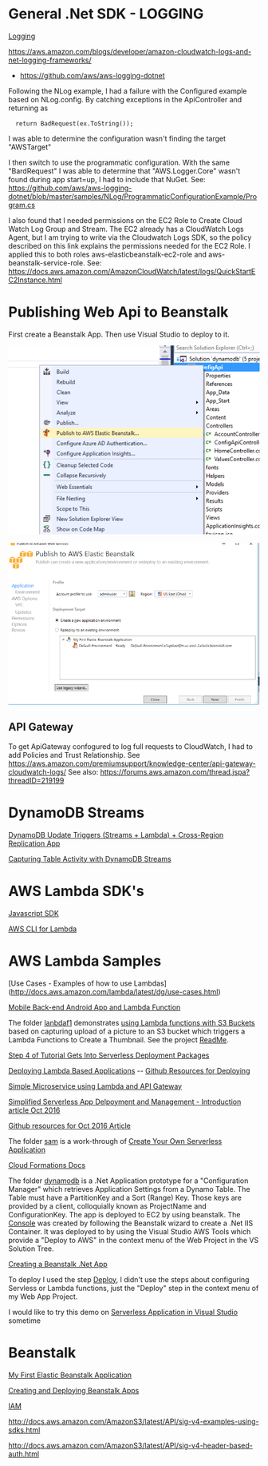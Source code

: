 # General .Net SDK - LOGGING
[Logging](https://aws.amazon.com/blogs/developer/logging-with-the-aws-sdk-for-net/)

https://aws.amazon.com/blogs/developer/amazon-cloudwatch-logs-and-net-logging-frameworks/

* https://github.com/aws/aws-logging-dotnet

Following the NLog example, I had a failure with the Configured example based on NLog.config.  By catching exceptions in the ApiController and returning as
````
  return BadRequest(ex.ToString());
````
I was able to determine the configuration wasn't finding the target "AWSTarget"

I then switch to use the programmatic configuration.  With the same "BardRequest" I was able to determine that "AWS.Logger.Core" wasn't found during app start=up, I had to include that NuGet.  See: https://github.com/aws/aws-logging-dotnet/blob/master/samples/NLog/ProgrammaticConfigurationExample/Program.cs

I also found that I needed permissions on the EC2 Role to Create Cloud Watch Log Group and Stream. The EC2 already has a CloudWatch Logs Agent, but I am trying to write via the Cloudwatch Logs SDK, so the policy described on this link explains the permissions needed for the EC2 Role.  I applied this to both roles aws-elasticbeanstalk-ec2-role and aws-beanstalk-service-role. See: https://docs.aws.amazon.com/AmazonCloudWatch/latest/logs/QuickStartEC2Instance.html

# Publishing Web Api to Beanstalk
First create a Beanstalk App.  Then use Visual Studio to deploy to it.

![Visual Studio](./images/Publishing_Step1.png)

![Visual Studio](./images/Publishing_Step2.png)


## API Gateway
To get ApiGateway confogured to log full requests to CloudWatch, I had to add Policies and Trust Relationship.  See https://aws.amazon.com/premiumsupport/knowledge-center/api-gateway-cloudwatch-logs/   See also: https://forums.aws.amazon.com/thread.jspa?threadID=219199



# DynamoDB Streams

[DynamoDB Update Triggers (Streams + Lambda) + Cross-Region Replication App](https://aws.amazon.com/blogs/aws/dynamodb-update-triggers-streams-lambda-cross-region-replication-app/)

[Capturing Table Activity with DynamoDB Streams](http://docs.aws.amazon.com/amazondynamodb/latest/developerguide/Streams.html)

# AWS Lambda SDK's
[Javascript SDK](http://docs.aws.amazon.com/AWSJavaScriptSDK/latest/AWS/S3.html)

[AWS CLI for Lambda](http://docs.aws.amazon.com/cli/latest/reference/lambda/index.html#available-commands)


# AWS Lambda Samples
[Use Cases - Examples of how to use Lambdas]
(http://docs.aws.amazon.com/lambda/latest/dg/use-cases.html)

[Mobile Back-end Android App and Lambda Function](http://docs.aws.amazon.com/lambda/latest/dg/with-on-demand-custom-android-example.html)

The folder [lanbdaf1](./lambdaf1) demonstrates [using Lambda functions with S3 Buckets](http://docs.aws.amazon.com/lambda/latest/dg/with-s3-example.html) based on capturing upload of a picture to an S3 bucket which triggers a Lambda Functions to Create a Thumbnail.  See the project [ReadMe](./lambdaf1/README.md).

[Step 4 of Tutorial Gets Into Serverless Deployment Packages](http://docs.aws.amazon.com/lambda/latest/dg/with-s3-example-use-app-spec.html)

[Deploying Lambda Based Applications](http://docs.aws.amazon.com/lambda/latest/dg/deploying-lambda-apps.html)
 -- [Github Resources for Deploying](https://github.com/awslabs/serverless-application-model/blob/master/versions/2016-10-31.md)

[Simple Microservice using Lambda and API Gateway](http://docs.aws.amazon.com/lambda/latest/dg/with-on-demand-https-example-configure-event-source_1.html)

[Simplified Serverless App Delpoyment and Management - Introduction article Oct 2016](https://aws.amazon.com/blogs/compute/introducing-simplified-serverless-application-deplyoment-and-management/)

[Github resources for Oct 2016 Article](https://github.com/awslabs/serverless-application-model/blob/master/examples/2016-10-31/s3_processor/template.yaml)

The folder [sam](./sam) is a work-through of [Create Your Own Serverless Application](http://docs.aws.amazon.com/lambda/latest/dg/serverless-deploy-wt.html) 

[Cloud Formations Docs](http://docs.aws.amazon.com/AWSCloudFormation/latest/UserGuide/Welcome.html)

The folder [dynamodb](./dynamodb) is a .Net Application prototype for a "Configuration Manager" which retrieves Application Settings from a Dynamo Table.  The Table must have a PartitionKey and a Sort (Range) Key.  Those keys are provided by a client, colloquially known as ProjectName and ConfigurationKey.  The app is deployed to EC2 by using beanstalk.  The [Console](https://us-east-2.console.aws.amazon.com/elasticbeanstalk/home?region=us-east-2#/applications) was created by following the Beanstalk wizard to create a .Net IIS Container.  It was deployed to by using the Visual Studio AWS Tools which provide a "Deploy to AWS" in the context menu of the Web Project in the VS Solution Tree.

[Creating a Beanstalk .Net App](http://docs.aws.amazon.com/elasticbeanstalk/latest/dg/create_deploy_NET.quickstart.html)

To deploy I used the step [Deploy](https://aws.amazon.com/blogs/developer/deploy-an-existing-asp-net-core-web-api-to-aws-lambda/), I didn't use the steps about configuring Servless or Lambda functions, just the "Deploy" step in the context menu of my Web App Project.

I would like to try this demo on [Serverless Application in Visual Studio](https://aws.amazon.com/blogs/developer/aws-serverless-applications-in-visual-studio/) sometime



# Beanstalk
[My First Elastic Beanstalk Application](https://us-west-2.console.aws.amazon.com/elasticbeanstalk/home?region=us-west-2#/application/versions?applicationName=My%20First%20Elastic%20Beanstalk%20Application)

[Creating and Deploying Beanstalk Apps](http://docs.aws.amazon.com/elasticbeanstalk/latest/dg/create_deploy_Java.html)


[IAM](https://console.aws.amazon.com/iam/home?region=us-west-2#/users)


http://docs.aws.amazon.com/AmazonS3/latest/API/sig-v4-examples-using-sdks.html

http://docs.aws.amazon.com/AmazonS3/latest/API/sig-v4-header-based-auth.html


